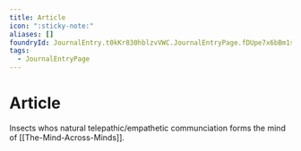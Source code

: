 ```yaml
---
title: Article
icon: ":sticky-note:"
aliases: []
foundryId: JournalEntry.t0kKr830hblzvVWC.JournalEntryPage.fDUpe7x6bBm1sjLH
tags:
  - JournalEntryPage
---
```


# Article
Insects whos natural telepathic/empathetic communciation forms the mind of [[The-Mind-Across-Minds]].